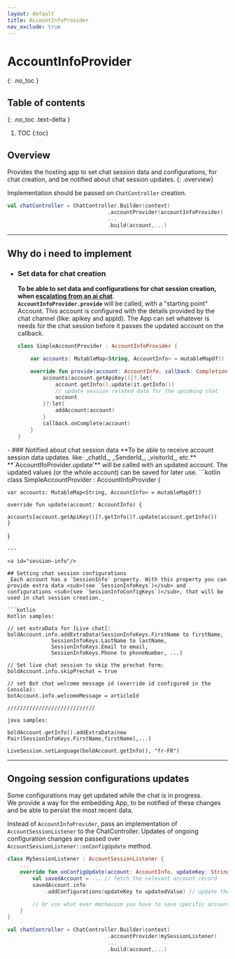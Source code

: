 ```yaml
---
layout: default
title: AccountInfoProvider
nav_exclude: true
---
```


# AccountInfoProvider
{: .no_toc }

## Table of contents
{: .no_toc .text-delta }

1. TOC
{:toc}

## Overview
Provides the hosting app to set chat session data and configurations, for chat creation, and be notified about chat session updates.
{: .overview}

Implementation should be passed on `ChatController` creation.
```kotlin
val chatController = ChatController.Builder(context)
                                .accountProvider(accountInfoProvider)
                                ...
                                .build(account,...)
```
---

## Why do i need to implement

<a id="account-provide"/>

- ### Set data for chat creation    
    **To be able to set data and configurations for chat session creation, when <u>escalating from an ai chat</u>**.   
    **`AccountInfoProvider.provide`** will be called, with a "starting point" Account. This account is configured with the details provided by the chat channel (like: apikey and appId). The App can set whatever is needs for the chat session before it passes the updated account on the callback. 
    ```kotlin
    class SimpleAccountProvider : AccountInfoProvider {

        var accounts: MutableMap<String, AccountInfo> = mutableMapOf()

        override fun provide(account: AccountInfo, callback: Completion<AccountInfo>) {
            accounts[account.getApiKey()]?.let{
                account.getInfo().update(it.getInfo())
                // update session related data for the upcoming chat
                account
            }?:let{
                addAccount(account)
            }
            callback.onComplete(account)
        }
    }
    ```

<a id="account-update"/>
- ### Notified about chat session data
    **To be able to receive account session data updates. like: _chatId_, _SenderId_, _visitorId_, etc.**   
    **`AccountIfoProvider.update'** will be called with an updated account. The updated values (or the whole account) can be saved for later use.
  ```kotlin
  class SimpleAccountProvider : AccountInfoProvider {

    var accounts: MutableMap<String, AccountInfo> = mutableMapOf()

    override fun update(account: AccountInfo) {
        accounts[account.getApiKey()]?.getInfo()?.update(account.getInfo())
    }
  }
  ```
---

<a id="session-info"/> 

## Setting chat session configurations
_Each account has a `SessionInfo` property. With this property you can provide extra data <sub>(see `SessionInfoKeys`)</sub> and configurations <sub>(see `SessionInfoConfigKeys`)</sub>, that will be used in chat session creation._

```kotlin
Kotlin samples:

// set extraData for [Live chat]:
boldAccount.info.addExtraData(SessionInfoKeys.FirstName to firstName,
                SessionInfoKeys.LastName to lastName,
                SessionInfoKeys.Email to email,
                SessionInfoKeys.Phone to phoneNumber, ...)

// Set live chat session to skip the prechat form: 
boldAccount.info.skipPrechat = true

// set Bot chat welcome message id (override id configured in the Console):
botAccount.info.welcomeMessage = articleId

////////////////////////////

java samples:

boldAccount.getInfo().addExtraData(new Pair(SessionInfoKeys.FirstName,firstName),...)

LiveSession.setLanguage(boldAccount.getInfo(), "fr-FR")

```

--- 

## Ongoing session configurations updates
Some configurations may get updated while the chat is in progress.     
We provide a way for the embedding App, to be notified of these changes and be able to persist the most recent data.   

Instead of `AccountInfoProvider`, pass an implementation of `AccountSessionListener` to the ChatController.
Updates of ongoing configuration changes are passed over `AccountSessionListener::onConfigUpdate` method.

```kotlin
class MySessionListener : AccountSessionListener {
    ...
    override fun onConfigUpdate(account: AccountInfo, updateKey: String, updatedValue: Any?) {
        val savedAccount = ... // fetch the relevant account record
        savedAccount.info
            .addConfigurations(updateKey to updatedValue) // update the account record

        // Or use what ever mechanism you have to save specific account session data ...
    }
}

val chatController = ChatController.Builder(context)
                                .accountProvider(mySessionListener)
                                ...
                                .build(account,...)
```